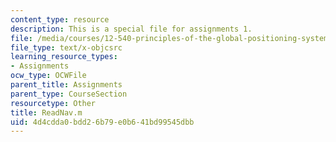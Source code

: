 ```yaml
---
content_type: resource
description: This is a special file for assignments 1.
file: /media/courses/12-540-principles-of-the-global-positioning-system-spring-2012/4d4cdda0bdd26b79e0b641bd99545dbb_ReadNav.m
file_type: text/x-objcsrc
learning_resource_types:
- Assignments
ocw_type: OCWFile
parent_title: Assignments
parent_type: CourseSection
resourcetype: Other
title: ReadNav.m
uid: 4d4cdda0-bdd2-6b79-e0b6-41bd99545dbb
---
```

